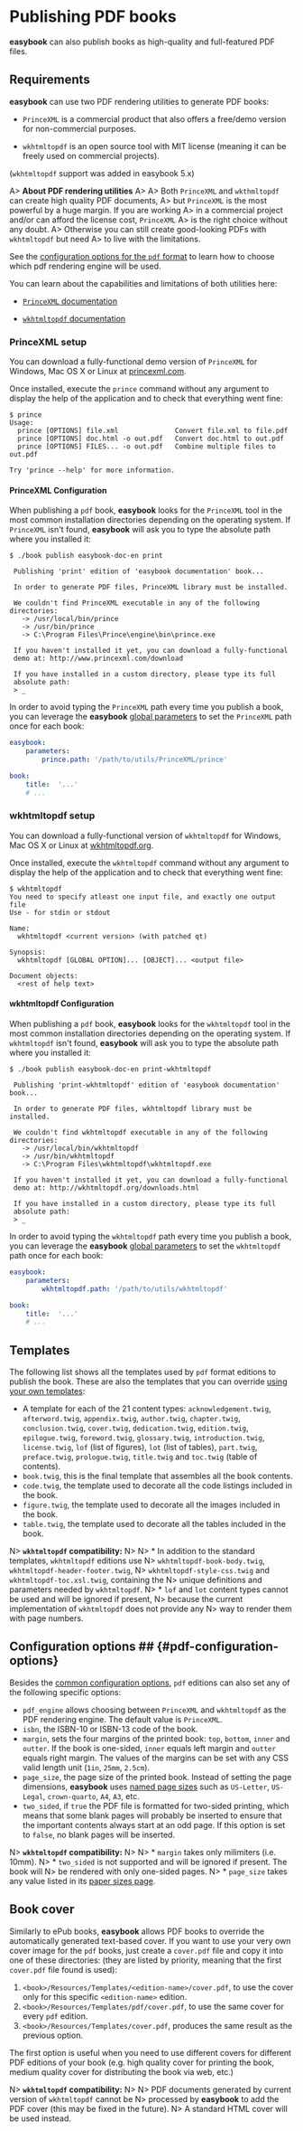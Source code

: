 # Publishing PDF books #

**easybook** can also publish books as high-quality and full-featured PDF 
files.

## Requirements ##

**easybook** can use two PDF rendering utilities to generate PDF books:

- `PrinceXML` is a commercial product that also offers a free/demo version 
  for non-commercial purposes. 
  
- `wkhtmltopdf` is an open source tool with MIT license (meaning it can
  be freely used on commercial projects).
 
(`wkhtmltopdf` support was added in easybook 5.x)  
  
A> **About PDF rendering utilities**
A> 
A> Both `PrinceXML` and `wkthmltopdf` can create high quality PDF documents, 
A> but `PrinceXML` is the most powerful by a huge margin. If you are working 
A> in a commercial project and/or can afford the license cost, `PrinceXML` 
A> is the right choice without any doubt. 
A> Otherwise you can still create good-looking PDFs with `wkhtmltopdf` but need 
A> to live with the limitations.

See the [configuration options for the `pdf` format](#pdf-configuration-options) 
to learn how to choose which pdf rendering engine will be used. 

You can learn about the capabilities and limitations of both utilities here:

- [`PrinceXML` documentation](http://www.princexml.com/doc/)

- [`wkhtmltopdf` documentation](http://wkhtmltopdf.org/usage/wkhtmltopdf.txt)

### PrinceXML setup ###

You can download a fully-functional demo version of `PrinceXML` for Windows, 
Mac OS X or Linux at [princexml.com](http://www.princexml.com/).

Once installed, execute the `prince` command without any argument to display
the help of the application and to check that everything went fine:

~~~ .cli
$ prince
Usage:
  prince [OPTIONS] file.xml              Convert file.xml to file.pdf
  prince [OPTIONS] doc.html -o out.pdf   Convert doc.html to out.pdf
  prince [OPTIONS] FILES... -o out.pdf   Combine multiple files to out.pdf

Try 'prince --help' for more information.
~~~

#### PrinceXML Configuration ####

When publishing a `pdf` book, **easybook** looks for the `PrinceXML` tool in 
the most common installation directories depending on the operating system. If
`PrinceXML` isn't found, **easybook** will ask you to type the absolute path
where you installed it:

~~~ .cli
$ ./book publish easybook-doc-en print

 Publishing 'print' edition of 'easybook documentation' book...

 In order to generate PDF files, PrinceXML library must be installed.

 We couldn't find PrinceXML executable in any of the following directories:
   -> /usr/local/bin/prince
   -> /usr/bin/prince
   -> C:\Program Files\Prince\engine\bin\prince.exe

 If you haven't installed it yet, you can download a fully-functional
 demo at: http://www.princexml.com/download

 If you have installed in a custom directory, please type its full
 absolute path:
 > _
~~~

In order to avoid typing the `PrinceXML` path every time you publish a book,
you can leverage the **easybook** [global parameters](#global-parameters) to
set the `PrinceXML` path once for each book:

~~~ .yaml
easybook:
    parameters:
        prince.path: '/path/to/utils/PrinceXML/prince'

book:
    title:  '...'
    # ...
~~~

### wkhtmltopdf setup ###

You can download a fully-functional version of `wkhtmltopdf` for Windows, 
Mac OS X or Linux at [wkhtmltopdf.org](http://wkhtmltopdf.org/downloads.html).

Once installed, execute the `wkhtmltopdf` command without any argument to display
the help of the application and to check that everything went fine:

~~~ .cli
$ wkhtmltopdf
You need to specify atleast one input file, and exactly one output file
Use - for stdin or stdout

Name:
  wkhtmltopdf <current version> (with patched qt)

Synopsis:
  wkhtmltopdf [GLOBAL OPTION]... [OBJECT]... <output file>
  
Document objects:
  <rest of help text>
~~~

#### wkhtmltopdf Configuration ####

When publishing a `pdf` book, **easybook** looks for the `wkhtmltopdf` tool in 
the most common installation directories depending on the operating system. If
`wkhtmltopdf` isn't found, **easybook** will ask you to type the absolute path
where you installed it:

~~~ .cli
$ ./book publish easybook-doc-en print-wkhtmltopdf

 Publishing 'print-wkhtmltopdf' edition of 'easybook documentation' book...

 In order to generate PDF files, wkhtmltopdf library must be installed.

 We couldn't find wkhtmltopdf executable in any of the following directories:
   -> /usr/local/bin/wkhtmltopdf
   -> /usr/bin/wkhtmltopdf
   -> C:\Program Files\wkhtmltopdf\wkhtmltopdf.exe

 If you haven't installed it yet, you can download a fully-functional
 demo at: http://wkhtmltopdf.org/downloads.html

 If you have installed in a custom directory, please type its full
 absolute path:
 > _
~~~

In order to avoid typing the `wkhtmltopdf` path every time you publish a book,
you can leverage the **easybook** [global parameters](#global-parameters) to
set the `wkhtmltopdf` path once for each book:

~~~ .yaml
easybook:
    parameters:
        wkhtmltopdf.path: '/path/to/utils/wkhtmltopdf'

book:
    title:  '...'
    # ...
~~~
## Templates ##

The following list shows all the templates used by `pdf` format editions to
publish the book. These are also the templates that you can override 
[using your own templates](#custom-templates):

  * A template for each of the 21 content types: `acknowledgement.twig`,
    `afterword.twig`, `appendix.twig`, `author.twig`, `chapter.twig`,
    `conclusion.twig`, `cover.twig`, `dedication.twig`, `edition.twig`,
    `epilogue.twig`, `foreword.twig`, `glossary.twig`, `introduction.twig`,
    `license.twig`, `lof` (list of figures), `lot` (list of tables),
    `part.twig`, `preface.twig`, `prologue.twig`, `title.twig` and `toc.twig`
    (table of contents).
  * `book.twig`, this is the final template that assembles all the book
    contents.
  * `code.twig`, the template used to decorate all the code listings included 
    in the book.
  * `figure.twig`, the template used to decorate all the images included in the
    book.
  * `table.twig`, the template used to decorate all the tables included in the
    book.

N> **`wkhtmltopdf` compatibility:**
N> 
N> * In addition to the standard templates, `wkhtmltopdf` editions use 
N>   `wkhtmltopdf-book-body.twig`, `wkhtmltopdf-header-footer.twig`, 
N>   `wkhtmltopdf-style-css.twig` and `wkhtmltopdf-toc.xsl.twig`, containing the 
N>   unique definitions and parameters needed by `wkhtmltopdf`.
N> * `lof` and `lot` content types cannot be used and will be ignored if present, 
N>   because the current implementation of `wkhtmltopdf` does not provide any
N>   way to render them with page numbers.

## Configuration options ## {#pdf-configuration-options}

Besides the [common configuration options](#common-edition-options), `pdf`
editions can also set any of the following specific options:

  * `pdf_engine` allows choosing between `PrinceXML` and `wkhtmltopdf` as the
     PDF rendering engine. The default value is `PrinceXML`.
  * `isbn`, the ISBN-10 or ISBN-13 code of the book.
  * `margin`, sets the four margins of the printed book: `top`, `bottom`,
    `inner` and `outter`. If the book is one-sided, `inner` equals left margin 
    and `outter` equals right margin. The values of the margins can be set 
    with any CSS valid length unit (`1in`, `25mm`, `2.5cm`).
  * `page_size`, the page size of the printed book. Instead of setting the page
    dimensions, **easybook** uses [named page sizes][1] such as `US-Letter`,
    `US-Legal`, `crown-quarto`, `A4`, `A3`, etc.
  * `two_sided`, if `true` the PDF file is formatted for two-sided printing, 
    which means that some blank pages will probably be inserted to ensure that
    the important contents always start at an odd page. If this option is set
    to `false`, no blank pages will be inserted.

N> **`wkhtmltopdf` compatibility:**
N> 
N> * `margin` takes only milimiters (i.e. 10mm).
N> * `two_sided` is not supported and will be ignored if present. The book will
N>   be rendered with only one-sided pages.
N> * `page_size` takes any value listed in its [paper sizes page][2]. 

## Book cover ##

Similarly to ePub books, **easybook** allows PDF books to override the 
automatically generated text-based cover. If you want to use your 
very own cover image for the `pdf` books, just create a `cover.pdf` file 
and copy it into one of these directories: (they are listed by priority, 
meaning that the first `cover.pdf` file found is used):

  1. `<book>/Resources/Templates/<edition-name>/cover.pdf`, to use the cover
     only for this specific `<edition-name>` edition.
  2. `<book>/Resources/Templates/pdf/cover.pdf`, to use the same cover for
     every `pdf` edition.
  3. `<book>/Resources/Templates/cover.pdf`, produces the same result as the
     previous option.

The first option is useful when you need to use different covers for
different PDF editions of your book (e.g. high quality cover for printing
the book, medium quality cover for distributing the book via web, etc.)

N> **`wkhtmltopdf` compatibility:**
N> 
N> PDF documents generated by current version of `wkhtmltopdf` cannot be
N> processed by **easybook** to add the PDF cover (this may be fixed in the future). 
N> A standard HTML cover will be used instead.


[1]: http://www.princexml.com/doc/9.0/page-size/
[2]: http://doc.qt.io/qt-4.8/qprinter.html#PaperSize-enum
